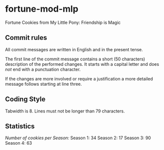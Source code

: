 fortune-mod-mlp
===============

Fortune Cookies from My Little Pony: Friendship is Magic

Commit rules
------------

All commit messages are written in English and in the present tense.

The first line of the commit message contains a short (50 characters)
description of the performed changes. It starts with a capital letter and does
_not_ end with a punctuation character.

If the changes are more involved or require a justification a more detailed
message follows starting at line three.

Coding Style
------------

Tabwidth is 8.
Lines must not be longer than 79 characters.

Statistics
----------

_Number of cookies per Season:_
Season 1: 34
Season 2: 17
Season 3: 90
Season 4: 63
